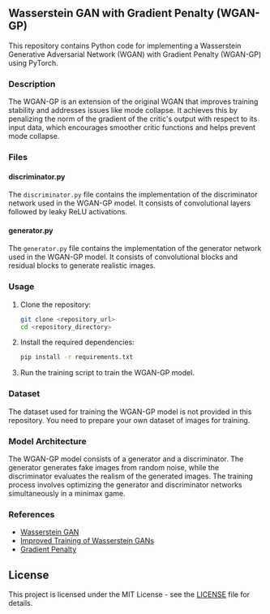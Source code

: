 ## Wasserstein GAN with Gradient Penalty (WGAN-GP)

This repository contains Python code for implementing a Wasserstein Generative Adversarial Network (WGAN) with Gradient Penalty (WGAN-GP) using PyTorch.

### Description

The WGAN-GP is an extension of the original WGAN that improves training stability and addresses issues like mode collapse. It achieves this by penalizing the norm of the gradient of the critic's output with respect to its input data, which encourages smoother critic functions and helps prevent mode collapse.

### Files

#### discriminator.py

The `discriminator.py` file contains the implementation of the discriminator network used in the WGAN-GP model. It consists of convolutional layers followed by leaky ReLU activations.

#### generator.py

The `generator.py` file contains the implementation of the generator network used in the WGAN-GP model. It consists of convolutional blocks and residual blocks to generate realistic images.

### Usage

1. Clone the repository:
    ```bash
    git clone <repository_url>
    cd <repository_directory>
    ```

2. Install the required dependencies:
    ```bash
    pip install -r requirements.txt
    ```

3. Run the training script to train the WGAN-GP model.

### Dataset

The dataset used for training the WGAN-GP model is not provided in this repository. You need to prepare your own dataset of images for training.

### Model Architecture

The WGAN-GP model consists of a generator and a discriminator. The generator generates fake images from random noise, while the discriminator evaluates the realism of the generated images. The training process involves optimizing the generator and discriminator networks simultaneously in a minimax game.

### References

- [Wasserstein GAN](https://arxiv.org/abs/1701.07875)
- [Improved Training of Wasserstein GANs](https://arxiv.org/abs/1704.00028)
- [Gradient Penalty](https://arxiv.org/abs/1704.00028)
## License

This project is licensed under the MIT License - see the [LICENSE](LICENSE) file for details.


